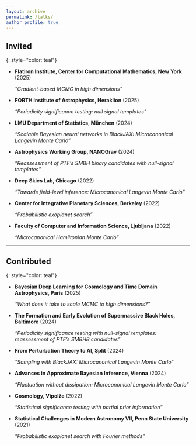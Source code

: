 ```yaml
---
layout: archive
permalink: /talks/
author_profile: true
---
```


## Invited
{: style="color: teal"}


- **Flatiron Institute, Center for Computational Mathematics, New York** (2025)

  *“Gradient-based MCMC in high dimensions”*
  
- **FORTH Institute of Astrophysics, Heraklion** (2025)

  *“Periodicity significance testing: null signal templates”*
  
- **LMU Department of Statistics, München** (2024)
  
  *“Scalable Bayesian neural networks in BlackJAX: Microcanonical Langevin Monte Carlo”*
  
- **Astrophysics Working Group, NANOGrav** (2024)
  
  *“Reassessment of PTF’s SMBH binary candidates with null-signal templates”*
  
- **Deep Skies Lab, Chicago** (2022)
  
  *“Towards field-level inference: Microcanonical Langevin Monte Carlo”*
  
- **Center for Integrative Planetary Sciences, Berkeley** (2022)

  *“Probabilistic exoplanet search”*
  
- **Faculty of Computer and Information Science, Ljubljana** (2022)

  *“Microcanonical Hamiltonian Monte Carlo”*

---

## Contributed
{: style="color: teal"}

- **Bayesian Deep Learning for Cosmology and Time Domain Astrophysics, Paris** (2025)

  *“What does it take to scale MCMC to high dimensions?”*
  
- **The Formation and Early Evolution of Supermassive Black Holes, Baltimore** (2024)

  *“Periodicity significance testing with null-signal templates: reassessment of PTF’s SMBHB candidates”*
  
- **From Perturbation Theory to AI, Split** (2024)

  *“Sampling with BlackJAX: Microcanonical Langevin Monte Carlo”*
  
- **Advances in Approximate Bayesian Inference, Vienna** (2024)

  *“Fluctuation without dissipation: Microcanonical Langevin Monte Carlo”*
  
- **Cosmology, Vipolže** (2022)

  *“Statistical significance testing with partial prior information”*
  
- **Statistical Challenges in Modern Astronomy VII, Penn State University** (2021)

  *“Probabilistic exoplanet search with Fourier methods”*
  
